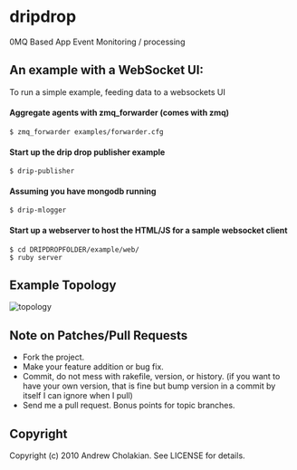 # dripdrop

0MQ Based App Event Monitoring / processing 

## An example with a WebSocket UI:

To run a simple example, feeding data to a websockets UI
#### Aggregate agents with zmq_forwarder (comes with zmq)
    $ zmq_forwarder examples/forwarder.cfg

#### Start up the drip drop publisher example
    $ drip-publisher

#### Assuming you have mongodb running
    $ drip-mlogger
  
#### Start up a webserver to host the HTML/JS for a sample websocket client
    $ cd DRIPDROPFOLDER/example/web/
    $ ruby server

## Example Topology

![topology](http://github.com/andrewvc/dripdrop/raw/master/doc/doc_img/topology.png "Topology")

## Note on Patches/Pull Requests
 
* Fork the project.
* Make your feature addition or bug fix.
* Commit, do not mess with rakefile, version, or history.
  (if you want to have your own version, that is fine but bump version in a commit by itself I can ignore when I pull)
* Send me a pull request. Bonus points for topic branches.

## Copyright

Copyright (c) 2010 Andrew Cholakian. See LICENSE for details.

